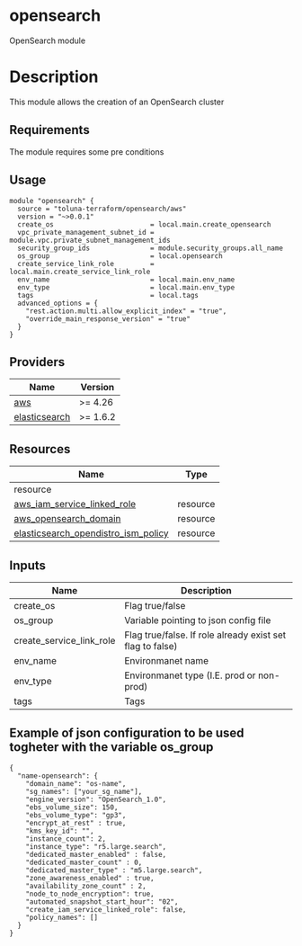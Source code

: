 # opensearch
OpenSearch module

# Description

This module allows the creation of an OpenSearch cluster

## Requirements
The module requires some pre conditions

## Usage
```hcl
module "opensearch" {
  source = "toluna-terraform/opensearch/aws"
  version = "~>0.0.1"  
  create_os                        = local.main.create_opensearch
  vpc_private_management_subnet_id = module.vpc.private_subnet_management_ids
  security_group_ids               = module.security_groups.all_name
  os_group                         = local.opensearch
  create_service_link_role         = local.main.create_service_link_role
  env_name                         = local.main.env_name
  env_type                         = local.main.env_type
  tags                             = local.tags
  advanced_options = {
    "rest.action.multi.allow_explicit_index" = "true",
    "override_main_response_version" = "true"
  }
}
```

## Providers

| Name | Version |
|------|---------|
| <a name="provider_aws"></a> [aws](#provider\_aws) | >= 4.26 |
| <a name="provider_elasticsearch"></a> [elasticsearch](#phillbaker/elasticsearch) | >= 1.6.2 |

## Resources

| Name | Type |
|------|------|
resource |
| [aws_iam_service_linked_role](https://registry.terraform.io/providers/hashicorp/aws/latest/docs/resources/iam_service_linked_role) | resource |
| [aws_opensearch_domain](https://registry.terraform.io/providers/hashicorp/aws/latest/docs/resources/elasticsearch_domain) | resource |
| [elasticsearch_opendistro_ism_policy](https://registry.terraform.io/providers/steveteuber/elasticsearch/latest/docs/resources/opendistro_ism_policy) | resource |

## Inputs
| Name | Description |
|------|------|
|create_os|Flag true/false |
|os_group|Variable pointing to json config file |
|create_service_link_role|Flag true/false. If role already exist set flag to false)|
|env_name|Environmanet name |
|env_type|Environmanet type (I.E. prod or non-prod)|
|tags|Tags|


## Example of json configuration to be used togheter with the variable os_group

```hcl
{
  "name-opensearch": {
    "domain_name": "os-name",
    "sg_names": ["your_sg_name"],
    "engine_version": "OpenSearch_1.0",
    "ebs_volume_size": 150,
    "ebs_volume_type": "gp3",
    "encrypt_at_rest" : true,
    "kms_key_id": "",
    "instance_count": 2,
    "instance_type": "r5.large.search",
    "dedicated_master_enabled" : false,
    "dedicated_master_count" : 0,
    "dedicated_master_type" : "m5.large.search",
    "zone_awareness_enabled" : true,
    "availability_zone_count" : 2,
    "node_to_node_encryption": true,
    "automated_snapshot_start_hour": "02",
    "create_iam_service_linked_role": false,
    "policy_names": []
  }
}
```
